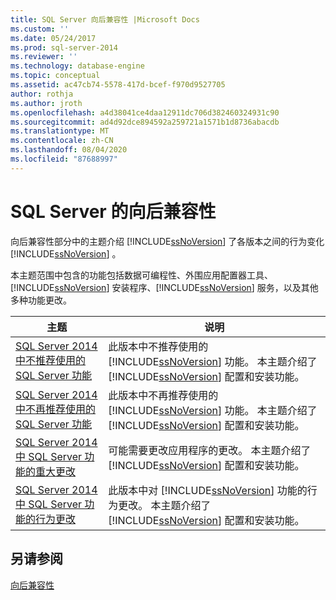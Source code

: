 ```yaml
---
title: SQL Server 向后兼容性 |Microsoft Docs
ms.custom: ''
ms.date: 05/24/2017
ms.prod: sql-server-2014
ms.reviewer: ''
ms.technology: database-engine
ms.topic: conceptual
ms.assetid: ac47cb74-5578-417d-bcef-f970d9527705
author: rothja
ms.author: jroth
ms.openlocfilehash: a4d38041ce4daa12911dc706d382460324931c90
ms.sourcegitcommit: ad4d92dce894592a259721a1571b1d8736abacdb
ms.translationtype: MT
ms.contentlocale: zh-CN
ms.lasthandoff: 08/04/2020
ms.locfileid: "87688997"
---
```

# <a name="sql-server-backward-compatibility"></a>SQL Server 的向后兼容性
  向后兼容性部分中的主题介绍 [!INCLUDE[ssNoVersion](../includes/ssnoversion-md.md)] 了各版本之间的行为变化 [!INCLUDE[ssNoVersion](../includes/ssnoversion-md.md)] 。  
  
 本主题范围中包含的功能包括数据可编程性、外围应用配置器工具、[!INCLUDE[ssNoVersion](../includes/ssnoversion-md.md)] 安装程序、[!INCLUDE[ssNoVersion](../includes/ssnoversion-md.md)] 服务，以及其他多种功能更改。  
  
|主题|说明|  
|-----------|-----------------|  
|[SQL Server 2014 中不推荐使用的 SQL Server 功能](../../2014/getting-started/deprecated-sql-server-features-in-sql-server-2014.md)|此版本中不推荐使用的 [!INCLUDE[ssNoVersion](../includes/ssnoversion-md.md)] 功能。 本主题介绍了 [!INCLUDE[ssNoVersion](../includes/ssnoversion-md.md)] 配置和安装功能。|  
|[SQL Server 2014 中不再推荐使用的 SQL Server 功能](../../2014/getting-started/discontinued-sql-server-features-in-sql-server-2014.md)|此版本中不再推荐使用的 [!INCLUDE[ssNoVersion](../includes/ssnoversion-md.md)] 功能。 本主题介绍了 [!INCLUDE[ssNoVersion](../includes/ssnoversion-md.md)] 配置和安装功能。|  
|[SQL Server 2014 中 SQL Server 功能的重大更改](../../2014/getting-started/breaking-changes-to-sql-server-features-in-sql-server-2014.md)|可能需要更改应用程序的更改。 本主题介绍了 [!INCLUDE[ssNoVersion](../includes/ssnoversion-md.md)] 配置和安装功能。|  
|[SQL Server 2014 中 SQL Server 功能的行为更改](../../2014/getting-started/behavior-changes-to-sql-server-features-in-sql-server-2014.md)|此版本中对 [!INCLUDE[ssNoVersion](../includes/ssnoversion-md.md)] 功能的行为更改。 本主题介绍了 [!INCLUDE[ssNoVersion](../includes/ssnoversion-md.md)] 配置和安装功能。|  
  
## <a name="see-also"></a>另请参阅  
 [向后兼容性](../../2014/getting-started/backward-compatibility.md)  
  
  
